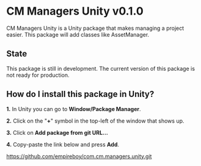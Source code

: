 # CM Managers Unity v0.1.0

CM Managers Unity is a Unity package that makes managing a project easier. This package will add classes like AssetManager.

## State

This package is still in development. The current version of this package is not ready for production.

## How do I install this package in Unity?

**1.** In Unity you can go to **Window/Package Manager**.

**2.** Click on the "**+**" symbol in the top-left of the window that shows up.

**3.** Click on **Add package from git URL...**

**4.** Copy-paste the link below and press **Add**.

https://github.com/empireboy/com.cm.managers.unity.git
